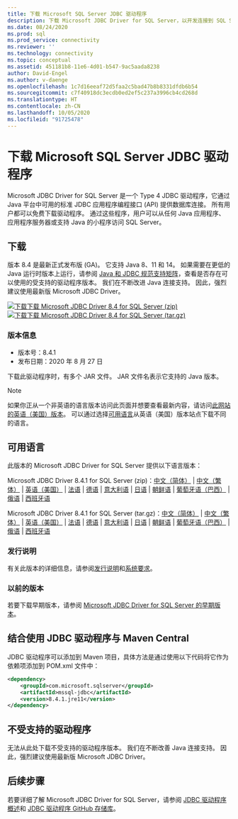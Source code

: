 ```yaml
---
title: 下载 Microsoft SQL Server JDBC 驱动程序
description: 下载 Microsoft JDBC Driver for SQL Server，以开发连接到 SQL Server 和 Azure SQL 数据库的 Java 应用程序。
ms.date: 08/24/2020
ms.prod: sql
ms.prod_service: connectivity
ms.reviewer: ''
ms.technology: connectivity
ms.topic: conceptual
ms.assetid: 451181b8-11e6-4d01-b547-9ac5aada8238
author: David-Engel
ms.author: v-daenge
ms.openlocfilehash: 1c7d16eeaf72d5faa2c5bad47b8b8331dfdb6b54
ms.sourcegitcommit: c7f40918dc3ecdb0ed2ef5c237a3996cb4cd268d
ms.translationtype: HT
ms.contentlocale: zh-CN
ms.lasthandoff: 10/05/2020
ms.locfileid: "91725478"
---
```

# <a name="download-microsoft-jdbc-driver-for-sql-server"></a>下载 Microsoft SQL Server JDBC 驱动程序

Microsoft JDBC Driver for SQL Server 是一个 Type 4 JDBC 驱动程序，它通过 Java 平台中可用的标准 JDBC 应用程序编程接口 (API) 提供数据库连接。 所有用户都可以免费下载驱动程序。 通过这些程序，用户可以从任何 Java 应用程序、应用程序服务器或支持 Java 的小程序访问 SQL Server。

## <a name="download"></a>下载

版本 8.4 是最新正式发布版 (GA)。 它支持 Java 8、11 和 14。 如果需要在更低的 Java 运行时版本上运行，请参阅 [Java 和 JDBC 规范支持矩阵](microsoft-jdbc-driver-for-sql-server-support-matrix.md#java-and-jdbc-specification-support)，查看是否存在可以使用的受支持的驱动程序版本。 我们在不断改进 Java 连接支持。 因此，强烈建议使用最新版 Microsoft JDBC Driver。

[![下载](../../ssms/media/download-icon.png)下载 Microsoft JDBC Driver 8.4 for SQL Server (zip)](https://go.microsoft.com/fwlink/?linkid=2137600)  
[![下载](../../ssms/media/download-icon.png)下载 Microsoft JDBC Driver 8.4 for SQL Server (tar.gz)](https://go.microsoft.com/fwlink/?linkid=2137502)  

### <a name="version-information"></a>版本信息

- 版本号：8.4.1
- 发布日期：2020 年 8 月 27 日

下载此驱动程序时，有多个 JAR 文件。 JAR 文件名表示它支持的 Java 版本。

> [!Note]
> 如果你正从一个非英语的语言版本访问此页面并想要查看最新内容，请访问[此网站的英语（美国）版本]()。 可以通过选择[可用语言](#available-languages)从英语（美国）版本站点下载不同的语言。

## <a name="available-languages"></a>可用语言

此版本的 Microsoft JDBC Driver for SQL Server 提供以下语言版本：

Microsoft JDBC Driver 8.4.1 for SQL Server (zip)：[中文（简体）](https://go.microsoft.com/fwlink/?linkid=2137600&clcid=0x804) | [中文（繁体）](https://go.microsoft.com/fwlink/?linkid=2137600&clcid=0x404) | [英语（美国）](https://go.microsoft.com/fwlink/?linkid=2137600&clcid=0x409) | [法语](https://go.microsoft.com/fwlink/?linkid=2137600&clcid=0x40c) | [德语](https://go.microsoft.com/fwlink/?linkid=2137600&clcid=0x407) | [意大利语](https://go.microsoft.com/fwlink/?linkid=2137600&clcid=0x410) | [日语](https://go.microsoft.com/fwlink/?linkid=2137600&clcid=0x411) | [朝鲜语](https://go.microsoft.com/fwlink/?linkid=2137600&clcid=0x412) | [葡萄牙语（巴西）](https://go.microsoft.com/fwlink/?linkid=2137600&clcid=0x416) | [俄语](https://go.microsoft.com/fwlink/?linkid=2137600&clcid=0x419) | [西班牙语](https://go.microsoft.com/fwlink/?linkid=2137600&clcid=0x40a)

Microsoft JDBC Driver 8.4.1 for SQL Server (tar.gz)：[中文（简体）](https://go.microsoft.com/fwlink/?linkid=2137502&clcid=0x804) | [中文（繁体）](https://go.microsoft.com/fwlink/?linkid=2137502&clcid=0x404) | [英语（美国）](https://go.microsoft.com/fwlink/?linkid=2137502&clcid=0x409) | [法语](https://go.microsoft.com/fwlink/?linkid=2137502&clcid=0x40c) | [德语](https://go.microsoft.com/fwlink/?linkid=2137502&clcid=0x407) | [意大利语](https://go.microsoft.com/fwlink/?linkid=2137502&clcid=0x410) | [日语](https://go.microsoft.com/fwlink/?linkid=2137502&clcid=0x411) | [朝鲜语](https://go.microsoft.com/fwlink/?linkid=2137502&clcid=0x412) | [葡萄牙语（巴西）](https://go.microsoft.com/fwlink/?linkid=2137502&clcid=0x416) | [俄语](https://go.microsoft.com/fwlink/?linkid=2137502&clcid=0x419) | [西班牙语](https://go.microsoft.com/fwlink/?linkid=2137502&clcid=0x40a)

### <a name="release-notes"></a>发行说明

有关此版本的详细信息，请参阅[发行说明](release-notes-for-the-jdbc-driver.md)和[系统要求](system-requirements-for-the-jdbc-driver.md)。

### <a name="previous-releases"></a>以前的版本

若要下载早期版本，请参阅 [Microsoft JDBC Driver for SQL Server 的早期版本](release-notes-for-the-jdbc-driver.md#previous-releases)。

## <a name="using-the-jdbc-driver-with-maven-central"></a>结合使用 JDBC 驱动程序与 Maven Central

JDBC 驱动程序可以添加到 Maven 项目，具体方法是通过使用以下代码将它作为依赖项添加到 POM.xml 文件中：

```xml
<dependency>
    <groupId>com.microsoft.sqlserver</groupId>
    <artifactId>mssql-jdbc</artifactId>
    <version>8.4.1.jre11</version>
</dependency>
```  

## <a name="unsupported-drivers"></a>不受支持的驱动程序

无法从此处下载不受支持的驱动程序版本。 我们在不断改善 Java 连接支持。 因此，强烈建议使用最新版 Microsoft JDBC Driver。  
  
## <a name="next-steps"></a>后续步骤

若要详细了解 Microsoft JDBC Driver for SQL Server，请参阅 [JDBC 驱动程序概述](overview-of-the-jdbc-driver.md)和 [JDBC 驱动程序 GitHub 存储库](https://github.com/microsoft/mssql-jdbc/blob/dev/README.md)。
